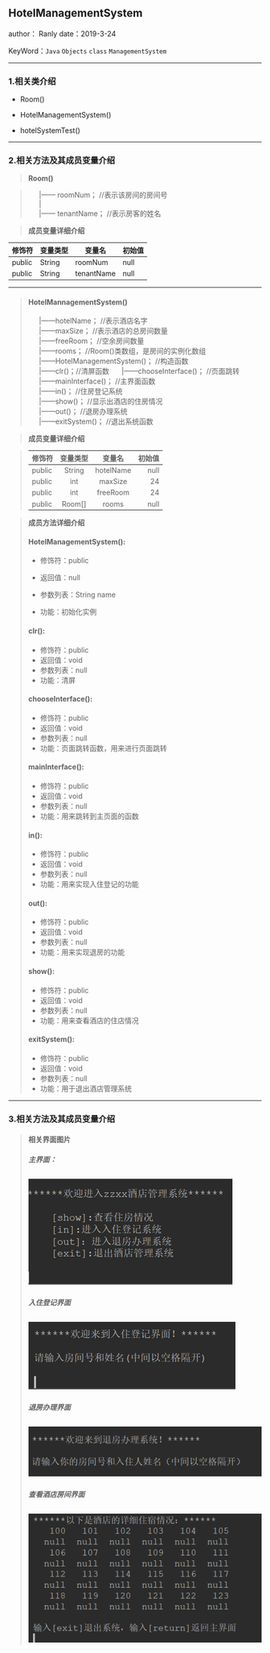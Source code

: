 ## HotelManagementSystem  

author： Ranly
date：2019-3-24

KeyWord：`Java` `Objects` `class` `ManagementSystem`

--------------------------------------------

### 1.相关类介绍  
+ Room()
- HotelManagementSystem()
+ hotelSystemTest()

-----------------------------------

### 2.相关方法及其成员变量介绍  
> **Room()**  

>  &ensp;&ensp;&ensp;|—— roomNum； //表示该房间的房间号  
>  &ensp;&ensp;&ensp;|  
>  &ensp;&ensp;&ensp;|—— tenantName； //表示房客的姓名  

>  
> **成员变量详细介绍**  

  修饰符 | 变量类型 | 变量名 | 初始值   
  -------- | ---------- | ------- | -------    
  public | String | roomNum | null     
  public | String | tenantName | null   
------------------------------------------  
>#### HotelMannagementSystem()      
>&ensp;&ensp;&ensp;|——hotelName；     //表示酒店名字  
>&ensp;&ensp;&ensp;|——maxSize；      //表示酒店的总房间数量  
>&ensp;&ensp;&ensp;|——freeRoom；  //空余房间数量  
>&ensp;&ensp;&ensp;|——rooms；      //Room()类数组，是房间的实例化数组  
>&ensp;&ensp;&ensp;|——HotelManagementSystem()； //构造函数  
>&ensp;&ensp;&ensp;|——clr()；//清屏函数
>&ensp;&ensp;&ensp;|——chooseInterface()； //页面跳转  
>&ensp;&ensp;&ensp;|——mainInterface()； //主界面函数  
>&ensp;&ensp;&ensp;|——in()； //住房登记系统  
>&ensp;&ensp;&ensp;|——show()；  //显示出酒店的住房情况  
>&ensp;&ensp;&ensp;|——out()；  //退房办理系统  
>&ensp;&ensp;&ensp;|——exitSystem()； //退出系统函数  

> **成员变量详细介绍**  

> |修饰符|变量类型|变量名|初始值|  
> |:--------|:----------:|:-------:|-------:|  
> |public|String|hotelName|null|  
> |public|int|maxSize|24|  
> |public|int|freeRoom|24|  
> |public|Room[]|rooms|null|  

> **成员方法详细介绍**
> 
> #### HotelManagementSystem():
>+ 修饰符：public
>- 返回值：null
>+ 参数列表：String name
>- 功能：初始化实例
>####  clr():
>+ 修饰符：public
>+ 返回值：void
>+ 参数列表：null
>+ 功能：清屏
>#### chooseInterface():
>+ 修饰符：public
>+ 返回值：void
>+ 参数列表：null
>+ 功能：页面跳转函数，用来进行页面跳转
>#### mainInterface():
>+ 修饰符：public
>+ 返回值：void
>+ 参数列表：null
>+ 功能：用来跳转到主页面的函数
>#### in():
>+ 修饰符：public
>+ 返回值：void
>+ 参数列表：null
>+ 功能：用来实现入住登记的功能
>#### out():
>+ 修饰符：public
>+ 返回值：void
>+ 参数列表：null
>+ 功能：用来实现退房的功能
>#### show():
>+ 修饰符：public
>+ 返回值：void
>+ 参数列表：null
>+ 功能：用来查看酒店的住店情况
>#### exitSystem():
>+ 修饰符：public
>+ 返回值：void
>+ 参数列表：null
>+ 功能：用于退出酒店管理系统

----------------------------
### 3.相关方法及其成员变量介绍
>#### 相关界面图片
>##### 主界面：
>![Alt text](./1553415984956.png)
>---------------------------
>##### 入住登记界面
>![Alt text](./1553416020581.png)
>---------------------------
>##### 退房办理界面
>![Alt text](./1553416053621.png)
>----------------------
>##### 查看酒店房间界面
>![Alt text](./1553416090771.png)
>---------------------


